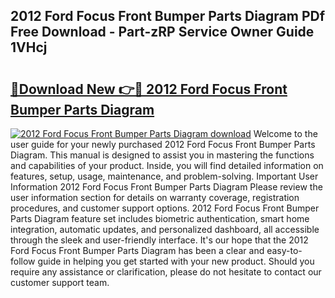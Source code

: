 ## 2012 Ford Focus Front Bumper Parts Diagram PDf Free Download - Part-zRP Service Owner Guide 1VHcj

# <h2><a href="http://dfqhlzk.blite.top/?on=2012+Ford+Focus+Front+Bumper+Parts+Diagram">🔗Download New 👉🔴 2012 Ford Focus Front Bumper Parts Diagram</a></h2>

[![2012 Ford Focus Front Bumper Parts Diagram download](https://i.imgur.com/lujVjoI.png)](http://dfqhlzk.blite.top/?on=2012+Ford+Focus+Front+Bumper+Parts+Diagram)
Welcome to the user guide for your newly purchased 2012 Ford Focus Front Bumper Parts Diagram. This manual is designed to assist you in mastering the functions and capabilities of your product. Inside, you will find detailed information on features, setup, usage, maintenance, and problem-solving. Important User Information 2012 Ford Focus Front Bumper Parts Diagram Please review the user information section for details on warranty coverage, registration procedures, and customer support options. 2012 Ford Focus Front Bumper Parts Diagram feature set includes biometric authentication, smart home integration, automatic updates, and personalized dashboard, all accessible through the sleek and user-friendly interface. It's our hope that the 2012 Ford Focus Front Bumper Parts Diagram has been a clear and easy-to-follow guide in helping you get started with your new product. Should you require any assistance or clarification, please do not hesitate to contact our customer support team.
